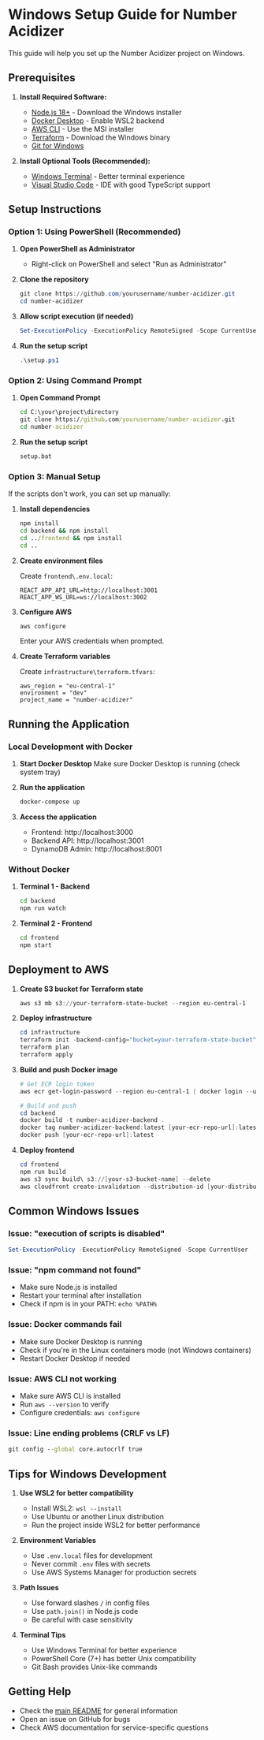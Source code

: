 # Windows Setup Guide for Number Acidizer

This guide will help you set up the Number Acidizer project on Windows.

## Prerequisites

1. **Install Required Software:**

   - [Node.js 18+](https://nodejs.org/) - Download the Windows installer
   - [Docker Desktop](https://www.docker.com/products/docker-desktop/) - Enable WSL2 backend
   - [AWS CLI](https://aws.amazon.com/cli/) - Use the MSI installer
   - [Terraform](https://www.terraform.io/downloads) - Download the Windows binary
   - [Git for Windows](https://gitforwindows.org/)

2. **Install Optional Tools (Recommended):**
   - [Windows Terminal](https://aka.ms/terminal) - Better terminal experience
   - [Visual Studio Code](https://code.visualstudio.com/) - IDE with good TypeScript support

## Setup Instructions

### Option 1: Using PowerShell (Recommended)

1. **Open PowerShell as Administrator**

   - Right-click on PowerShell and select "Run as Administrator"

2. **Clone the repository**

   ```powershell
   git clone https://github.com/yourusername/number-acidizer.git
   cd number-acidizer
   ```

3. **Allow script execution (if needed)**

   ```powershell
   Set-ExecutionPolicy -ExecutionPolicy RemoteSigned -Scope CurrentUser
   ```

4. **Run the setup script**
   ```powershell
   .\setup.ps1
   ```

### Option 2: Using Command Prompt

1. **Open Command Prompt**

   ```cmd
   cd C:\your\project\directory
   git clone https://github.com/yourusername/number-acidizer.git
   cd number-acidizer
   ```

2. **Run the setup script**
   ```cmd
   setup.bat
   ```

### Option 3: Manual Setup

If the scripts don't work, you can set up manually:

1. **Install dependencies**

   ```cmd
   npm install
   cd backend && npm install
   cd ../frontend && npm install
   cd ..
   ```

2. **Create environment files**

   Create `frontend\.env.local`:

   ```
   REACT_APP_API_URL=http://localhost:3001
   REACT_APP_WS_URL=ws://localhost:3002
   ```

3. **Configure AWS**

   ```cmd
   aws configure
   ```

   Enter your AWS credentials when prompted.

4. **Create Terraform variables**

   Create `infrastructure\terraform.tfvars`:

   ```hcl
   aws_region = "eu-central-1"
   environment = "dev"
   project_name = "number-acidizer"
   ```

## Running the Application

### Local Development with Docker

1. **Start Docker Desktop**
   Make sure Docker Desktop is running (check system tray)

2. **Run the application**

   ```cmd
   docker-compose up
   ```

3. **Access the application**
   - Frontend: http://localhost:3000
   - Backend API: http://localhost:3001
   - DynamoDB Admin: http://localhost:8001

### Without Docker

1. **Terminal 1 - Backend**

   ```cmd
   cd backend
   npm run watch
   ```

2. **Terminal 2 - Frontend**
   ```cmd
   cd frontend
   npm start
   ```

## Deployment to AWS

1. **Create S3 bucket for Terraform state**

   ```powershell
   aws s3 mb s3://your-terraform-state-bucket --region eu-central-1
   ```

2. **Deploy infrastructure**

   ```powershell
   cd infrastructure
   terraform init -backend-config="bucket=your-terraform-state-bucket"
   terraform plan
   terraform apply
   ```

3. **Build and push Docker image**

   ```powershell
   # Get ECR login token
   aws ecr get-login-password --region eu-central-1 | docker login --username AWS --password-stdin [your-account-id].dkr.ecr.eu-central-1.amazonaws.com

   # Build and push
   cd backend
   docker build -t number-acidizer-backend .
   docker tag number-acidizer-backend:latest [your-ecr-repo-url]:latest
   docker push [your-ecr-repo-url]:latest
   ```

4. **Deploy frontend**
   ```powershell
   cd frontend
   npm run build
   aws s3 sync build\ s3://[your-s3-bucket-name] --delete
   aws cloudfront create-invalidation --distribution-id [your-distribution-id] --paths "/*"
   ```

## Common Windows Issues

### Issue: "execution of scripts is disabled"

```powershell
Set-ExecutionPolicy -ExecutionPolicy RemoteSigned -Scope CurrentUser
```

### Issue: "npm command not found"

- Make sure Node.js is installed
- Restart your terminal after installation
- Check if npm is in your PATH: `echo %PATH%`

### Issue: Docker commands fail

- Make sure Docker Desktop is running
- Check if you're in the Linux containers mode (not Windows containers)
- Restart Docker Desktop if needed

### Issue: AWS CLI not working

- Make sure AWS CLI is installed
- Run `aws --version` to verify
- Configure credentials: `aws configure`

### Issue: Line ending problems (CRLF vs LF)

```cmd
git config --global core.autocrlf true
```

## Tips for Windows Development

1. **Use WSL2 for better compatibility**

   - Install WSL2: `wsl --install`
   - Use Ubuntu or another Linux distribution
   - Run the project inside WSL2 for better performance

2. **Environment Variables**

   - Use `.env.local` files for development
   - Never commit `.env` files with secrets
   - Use AWS Systems Manager for production secrets

3. **Path Issues**

   - Use forward slashes `/` in config files
   - Use `path.join()` in Node.js code
   - Be careful with case sensitivity

4. **Terminal Tips**
   - Use Windows Terminal for better experience
   - PowerShell Core (7+) has better Unix compatibility
   - Git Bash provides Unix-like commands

## Getting Help

- Check the [main README](README.md) for general information
- Open an issue on GitHub for bugs
- Check AWS documentation for service-specific questions
